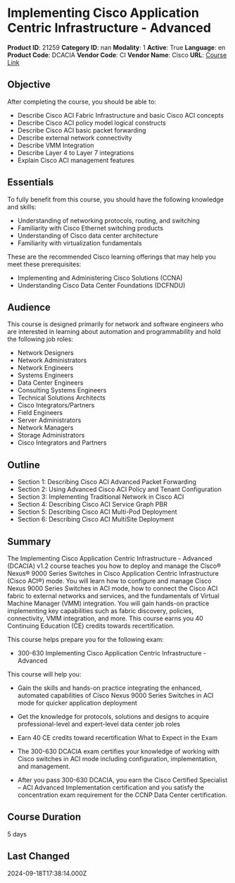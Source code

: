 # Implementing Cisco Application Centric Infrastructure - Advanced

**Product ID**: 21259
**Category ID**: nan
**Modality**: 1
**Active**: True
**Language**: en
**Product Code**: DCACIA
**Vendor Code**: CI
**Vendor Name**: Cisco
**URL**: [Course Link](https://www.fastlaneus.com/course/cisco-dcacia)

## Objective
After completing the course, you should be able to:


- Describe Cisco ACI Fabric Infrastructure and basic Cisco ACI concepts
- Describe Cisco ACI policy model logical constructs
- Describe Cisco ACI basic packet forwarding
- Describe external network connectivity
- Describe VMM Integration
- Describe Layer 4 to Layer 7 integrations
- Explain Cisco ACI management features

## Essentials
To fully benefit from this course, you should have the following knowledge and skills:


- Understanding of networking protocols, routing, and switching
- Familiarity with Cisco Ethernet switching products
- Understanding of Cisco data center architecture
- Familiarity with virtualization fundamentals

These are the recommended Cisco learning offerings that may help you meet these prerequisites:



- Implementing and Administering Cisco Solutions (CCNA)
- Understanding Cisco Data Center Foundations (DCFNDU)

## Audience
This course is designed primarily for network and software engineers who are interested in learning about automation and programmability and hold the following job roles:


- Network Designers
- Network Administrators
- Network Engineers
- Systems Engineers
- Data Center Engineers
- Consulting Systems Engineers
- Technical Solutions Architects
- Cisco Integrators/Partners
- Field Engineers
- Server Administrators
- Network Managers
- Storage Administrators
- Cisco Integrators and Partners

## Outline
- Section 1: Describing Cisco ACI Advanced Packet Forwarding
- Section 2: Using Advanced Cisco ACI Policy and Tenant Configuration
- Section 3: Implementing Traditional Network in Cisco ACI
- Section 4: Describing Cisco ACI Service Graph PBR
- Section 5: Describing Cisco ACI Multi-Pod Deployment
- Section 6: Describing Cisco ACI MultiSite Deployment

## Summary
The Implementing Cisco Application Centric Infrastructure - Advanced (DCACIA) v1.2 course teaches you how to deploy and manage the Cisco® Nexus® 9000 Series Switches in Cisco Application Centric Infrastructure (Cisco ACI®) mode. You will learn how to configure and manage Cisco Nexus 9000 Series Switches in ACI mode, how to connect the Cisco ACI fabric to external networks and services, and the fundamentals of Virtual Machine Manager (VMM) integration. You will gain hands-on practice implementing key capabilities such as fabric discovery, policies, connectivity, VMM integration, and more. This course earns you 40 Continuing Education (CE) credits towards recertification.


This course helps prepare you for the following exam:


- 300-630 Implementing Cisco Application Centric Infrastructure - Advanced

This course will help you:


- Gain the skills and hands-on practice integrating the enhanced, automated capabilities of Cisco Nexus 9000 Series Switches in ACI mode for quicker application deployment
- Get the knowledge for protocols, solutions and designs to acquire professional-level and expert-level data center job roles
- Earn 40 CE credits toward recertification
What to Expect in the Exam



- The 300-630 DCACIA exam certifies your knowledge of working with Cisco switches in ACI mode including configuration, implementation, and management.
- After you pass 300-630 DCACIA, you earn the Cisco Certified Specialist – ACI Advanced Implementation certification and you satisfy the concentration exam requirement for the CCNP Data Center certification.

## Course Duration
5 days

## Last Changed
2024-09-18T17:38:14.000Z
